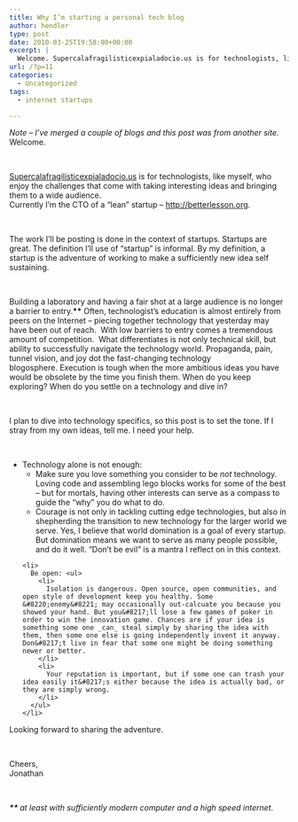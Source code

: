 ```yaml
---
title: Why I’m starting a personal tech blog
author: hendler
type: post
date: 2010-03-25T19:58:00+00:00
excerpt: |
  Welcome. Supercalafragilisticexpialadocio.us is for technologists, like myself, who enjoy the challenges that come with taking interesting ideas and bringing them to a wide audience. Currently I'm the CTO of a "lean" startup - http://betterlesson....
url: /?p=11
categories:
  - Uncategorized
tags:
  - internet startups

---
```

<div>
  <em>Note &#8211; I&#8217;ve merged a couple of blogs and this post was from another site.</em>
</div>

<div>
</div>

<div>
  Welcome.
</div>

&nbsp;

<div>
  <a href="http://Supercalafragilisticexpialadocio.us">Supercalafragilisticexpialadocio.us</a> is for technologists, like myself, who enjoy the challenges that come with taking interesting ideas and bringing them to a wide audience.
</div>

<div>
  Currently I&#8217;m the CTO of a &#8220;lean&#8221; startup &#8211; <a href="http://betterlesson.org">http://betterlesson.org</a>.
</div>

&nbsp;

<div>
  The work I&#8217;ll be posting is done in the context of startups. Startups are great. The definition l&#8217;ll use of &#8220;startup&#8221; is informal. By my definition, a startup is the adventure of working to make a sufficiently new idea self sustaining.
</div>

&nbsp;

<div>
  Building a laboratory and having a fair shot at a large audience is no longer a barrier to entry.<strong>**</strong> Often, technologist&#8217;s education is almost entirely from peers on the Internet &#8211; piecing together technology that yesterday may have been out of reach.  With low barriers to entry comes a tremendous amount of competition.  What differentiates is not only technical skill, but ability to successfully navigate the technology world. Propaganda, pain, tunnel vision, and joy dot the fast-changing technology blogosphere. Execution is tough when the more ambitious ideas you have would be obsolete by the time you finish them. When do you keep exploring? When do you settle on a technology and dive in?
</div>

&nbsp;

<div>
  I plan to dive into technology specifics, so this post is to set the tone. If I stray from my own ideas, tell me. I need your help.
</div>

&nbsp;

<div>
  <ul class="MailOutline">
    <li>
      Technology alone is not enough: <ul>
        <li>
          Make sure you love something you consider to be <em>not</em> technology. Loving code and assembling lego blocks works for some of the best &#8211; but for mortals, having other interests can serve as a compass to guide the &#8220;why&#8221; you do what to do.
        </li>
        <li>
          <div>
            Courage is not only in tackling cutting edge technologies, but also in shepherding the transition to new technology for the larger world we serve. Yes, I believe that world domination is a goal of every startup. But domination means we want to serve as many people possible, and do it well. &#8220;Don&#8217;t be evil&#8221; is a mantra I reflect on in this context.
          </div>
        </li>
      </ul>
    </li>
    
    <li>
      Be open: <ul>
        <li>
          Isolation is dangerous. Open source, open communities, and open style of development keep you healthy. Some &#8220;enemy&#8221; may occasionally out-calcuate you because you showed your hand. But you&#8217;ll lose a few games of poker in order to win the innovation game. Chances are if your idea is something some one _can_ steal simply by sharing the idea with them, then some one else is going independently invent it anyway.  Don&#8217;t live in fear that some one might be doing something newer or better.
        </li>
        <li>
          Your reputation is important, but if some one can trash your idea easily it&#8217;s either because the idea is actually bad, or they are simply wrong.
        </li>
      </ul>
    </li>
  </ul>
  
  <div>
    Looking forward to sharing the adventure.
  </div>
  
  <p>
    &nbsp;
  </p>
  
  <div>
    Cheers,
  </div>
  
  <div>
    Jonathan
  </div>
  
  <p>
    &nbsp;
  </p>
  
  <div>
    <em><strong>** </strong>at least with sufficiently modern computer and a high speed internet. </em>
  </div>
  
  <p>
    &nbsp;
  </p>
</div>